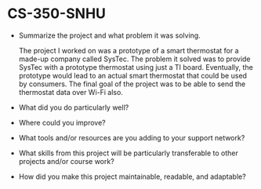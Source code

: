 # CS-350-SNHU

- Summarize the project and what problem it was solving.

  The project I worked on was a prototype of a  smart thermostat for a made-up company called SysTec. The problem it solved was to provide SysTec with a prototype thermostat using just a TI board. Eventually, the prototype would lead to an actual smart thermostat that could be used by consumers. The final goal of the project was to be able to send the thermostat data over Wi-Fi also.
  
- What did you do particularly well?
- Where could you improve?
- What tools and/or resources are you adding to your support network?
- What skills from this project will be particularly transferable to other projects and/or course work?
- How did you make this project maintainable, readable, and adaptable?
